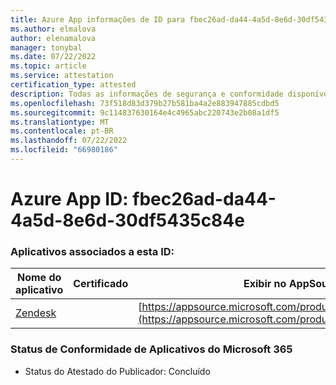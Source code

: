 ```yaml
---
title: Azure App informações de ID para fbec26ad-da44-4a5d-8e6d-30df5435c84e
ms.author: elmalova
author: elenamalova
manager: tonybal
ms.date: 07/22/2022
ms.topic: article
ms.service: attestation
certification_type: attested
description: Todas as informações de segurança e conformidade disponíveis para fbec26ad-da44-4a5d-8e6d-30df5435c84e.
ms.openlocfilehash: 73f518d83d379b27b581ba4a2e883947885cdbd5
ms.sourcegitcommit: 9c114837630164e4c4965abc220743e2b08a1df5
ms.translationtype: MT
ms.contentlocale: pt-BR
ms.lasthandoff: 07/22/2022
ms.locfileid: "66980186"
---
```

# <a name="azure-app-id-fbec26ad-da44-4a5d-8e6d-30df5435c84e"></a>Azure App ID: fbec26ad-da44-4a5d-8e6d-30df5435c84e


### <a name="apps-associated-with-this-id"></a>Aplicativos associados a esta ID:
| **Nome do aplicativo** | **Certificado** | **Exibir no AppSource** |
|--------------|---------------|-----------------------|
| [Zendesk](../forward/WA200003782.md) |  | [https://appsource.microsoft.com/product/office/WA200003782](https://appsource.microsoft.com/product/office/WA200003782) |

### <a name="microsoft-365-app-compliance-status"></a>Status de Conformidade de Aplicativos do Microsoft 365
- Status do Atestado do Publicador: Concluído
